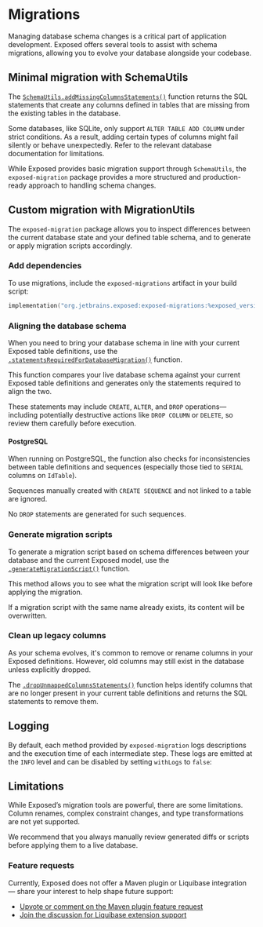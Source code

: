 <show-structure for="chapter,procedure" depth="2"/>

# Migrations

Managing database schema changes is a critical part of application development. Exposed offers several tools to assist with schema migrations, allowing you to
evolve your database alongside your codebase.

## Minimal migration with SchemaUtils

The [`SchemaUtils.addMissingColumnsStatements()`](https://jetbrains.github.io/Exposed/api/exposed-core/org.jetbrains.exposed.sql/-schema-utils/add-missing-columns-statements.html)
function returns the SQL statements that create any columns defined in tables that are missing from the existing
tables in the database.

<tip>
    <snippet id="sqlite-limitation-note">
        Some databases, like SQLite, only support <code>ALTER TABLE ADD COLUMN</code> under strict conditions. As a result, adding certain types of columns might fail
        silently or behave unexpectedly. Refer to the relevant database documentation for limitations.
    </snippet>
</tip>

While Exposed provides basic migration support through `SchemaUtils`, the `exposed-migration` package provides a more structured and production-ready approach to
handling schema changes.

## Custom migration with MigrationUtils

The `exposed-migration` package allows you to inspect differences between the current database state and your defined table schema, and to generate or apply
migration scripts accordingly.

### Add dependencies

To use migrations, include the `exposed-migrations` artifact in your build script:

```Kotlin
implementation("org.jetbrains.exposed:exposed-migrations:%exposed_version%")
```

### Aligning the database schema

When you need to bring your database schema in line with your current Exposed table definitions, use the
[`.statementsRequiredForDatabaseMigration()`](https://jetbrains.github.io/Exposed/api/exposed-migration/[root]/-migration-utils/statements-required-for-database-migration.html)
function.

This function compares your live database schema against your current Exposed table definitions and generates only the statements required to align the two.

These statements may include `CREATE`, `ALTER`, and `DROP` operations—including potentially destructive actions like `DROP COLUMN` or `DELETE`, so review them
carefully before execution.

#### PostgreSQL

When running on PostgreSQL, the function also checks for inconsistencies between table definitions and sequences (especially those tied to `SERIAL` columns
on `IdTable`).

Sequences manually created with `CREATE SEQUENCE` and not linked to a table are ignored.

No `DROP` statements are generated for such sequences.

<tip>
    <include from="Migrations.md" element-id="sqlite-limitation-note"></include>
</tip>

### Generate migration scripts

To generate a migration script based on schema differences between your database and the current Exposed model, use the
[`.generateMigrationScript()`](https://jetbrains.github.io/Exposed/api/exposed-migration/[root]/-migration-utils/generate-migration-script.html)
function.

This method allows you to see what the migration script will look like before applying the migration.

If a migration script with the same name already exists, its content will be overwritten.

### Clean up legacy columns

As your schema evolves, it's common to remove or rename columns in your Exposed definitions. However, old columns may still exist in the database unless
explicitly dropped.

The [`.dropUnmappedColumnsStatements()`](https://jetbrains.github.io/Exposed/api/exposed-migration/[root]/-migration-utils/drop-unmapped-columns-statements.html)
function helps identify columns that are no longer present in your current table definitions and returns the SQL statements to remove them.

## Logging

By default, each method provided by `exposed-migration` logs descriptions and the execution time of each intermediate step. These logs are emitted at the `INFO` 
level and can be disabled by setting `withLogs` to `false`:

## Limitations

While Exposed’s migration tools are powerful, there are some limitations. Column renames, complex constraint changes, and type transformations are not yet supported.

We recommend that you always manually review generated diffs or scripts before applying them to a live database.

### Feature requests

Currently, Exposed does not offer a Maven plugin or Liquibase integration — share your interest to help shape future support:

- [Upvote or comment on the Maven plugin feature request]()
- [Join the discussion for Liquibase extension support]()
